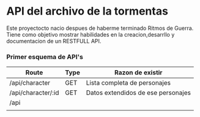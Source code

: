 # API del archivo de la tormentas
Este proyectocto nacio despues de haberme terminado  Ritmos de Guerra. Tiene como objetivo mostrar habilidades en la creacion,desarrllo y documentacion de un RESTFULL API.

### Primer esquema de API's

| Route | Type | Razon de existir |
|-----|-----|-----|
|/api/character|GET|Lista completa de personajes|
|/api/character/:id|GET|Datos extendidos de ese personajes|
|/api|||
||||
